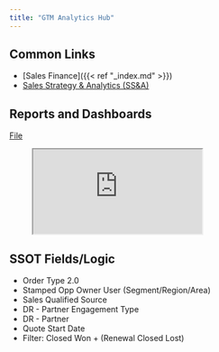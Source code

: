 ```yaml
---
title: "GTM Analytics Hub"
---
```


## Common Links

- [Sales Finance]({{< ref "_index.md" >}})
- [Sales Strategy & Analytics (SS&A)](https://about.gitlab.com/handbook/sales/field-operations/sales-strategy/)

## Reports and Dashboards

[File](https://docs.google.com/spreadsheets/d/1a1McFfw922KINDoirimzHeVPCvMT_gQQzFnqqeb282Q/edit?ts=6009cebd#gid=0)

<figure class="video_container">
<iframe src="https://docs.google.com/spreadsheets/d/e/2PACX-1vQTETMJQ7B5suZyrUDKG4NZT-lrCl4OULdMXcJVe8yqV_OireByQU9zGLSa3g1-nmz25ONG515QG6pt/pubhtml?widget=true&amp;headers=false"></iframe>
</figure>

## SSOT Fields/Logic

- Order Type 2.0
- Stamped Opp Owner User (Segment/Region/Area)
- Sales Qualified Source
- DR - Partner Engagement Type
- DR - Partner
- Quote Start Date
- Filter: Closed Won + (Renewal Closed Lost)
